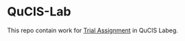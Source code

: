 # QuCIS-Lab
This repo contain work for [Trial Assignment]([www.google.com](https://drive.google.com/file/d/1lxNZfL0vosbMjQrD8XdH_4oi5fudobhx/view?usp=drive_link)) in QuCIS Labeg. 
